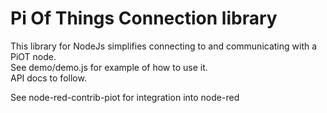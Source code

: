 # Pi Of Things Connection library

This library for NodeJs simplifies connecting to and communicating with a PiOT node.  
See demo/demo.js for example of how to use it.  
API docs to follow.  
  
See node-red-contrib-piot for integration into node-red

